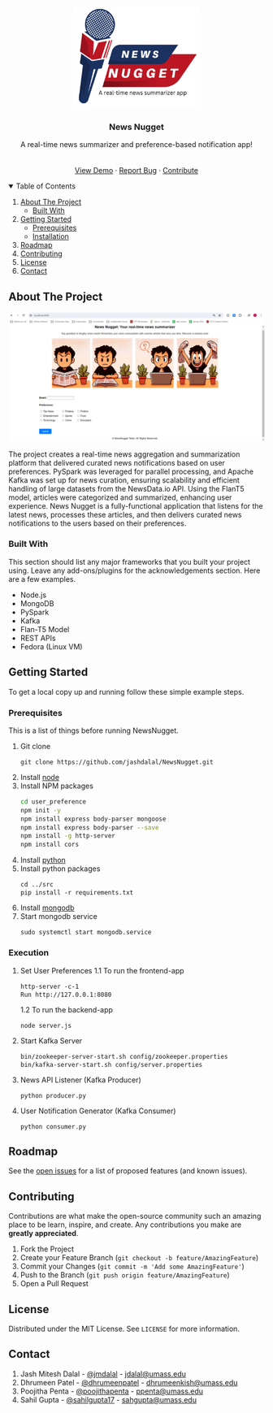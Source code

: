 <!-- PROJECT LOGO -->
<br />
<p align="center">
  <a href="https://github.com/jashdalal/NewsNugget">
    <img src="images/logo.png" alt="Logo" width="250" height="200">
  </a>

  <h3 align="center">News Nugget</h3>

  <p align="center">
    A real-time news summarizer and preference-based notification app!
    <br />
    <br />
    <br />
    <a href="https://github.com/jashdalal/NewsNugget/blob/master/README.md">View Demo</a>
    ·
    <a href="https://github.com/jashdalal/NewsNugget/issues">Report Bug</a>
    ·
    <a href="https://github.com/jashdalal/NewsNugget/pulls">Contribute</a>
  </p>
</p>



<!-- TABLE OF CONTENTS -->
<details open="open">
  <summary>Table of Contents</summary>
  <ol>
    <li>
      <a href="#about-the-project">About The Project</a>
      <ul>
        <li><a href="#built-with">Built With</a></li>
      </ul>
    </li>
    <li>
      <a href="#getting-started">Getting Started</a>
      <ul>
        <li><a href="#prerequisites">Prerequisites</a></li>
        <li><a href="#execution">Installation</a></li>
      </ul>
    </li>
    <li><a href="#roadmap">Roadmap</a></li>
    <li><a href="#contributing">Contributing</a></li>
    <li><a href="#license">License</a></li>
    <li><a href="#contact">Contact</a></li>
  </ol>
</details>



<!-- ABOUT THE PROJECT -->
## About The Project

  <a><img src="images/screenshot.png" alt="NewsNuggetApp"></a>


The project creates a real-time news aggregation and summarization platform that delivered curated news notifications based on user preferences. PySpark was leveraged for parallel processing, and Apache Kafka was set up for news curation, ensuring scalability and efficient handling of large datasets from the NewsData.io API. Using the FlanT5 model, articles were categorized and summarized, enhancing user experience. News Nugget is a fully-functional application that listens for the latest news, processes these articles, and then delivers curated news notifications to the users based on their preferences.

### Built With

This section should list any major frameworks that you built your project using. Leave any add-ons/plugins for the acknowledgements section. Here are a few examples.
* Node.js
* MongoDB
* PySpark
* Kafka
* Flan-T5 Model
* REST APIs
* Fedora (Linux VM)


<!-- GETTING STARTED -->
## Getting Started

To get a local copy up and running follow these simple example steps.

### Prerequisites

This is a list of things before running NewsNugget.
1. Git clone
   ```
   git clone https://github.com/jashdalal/NewsNugget.git
   ```
2. Install [node](https://nodejs.org/en/)
3. Install NPM packages
   ```sh
   cd user_preference
   npm init -y
   npm install express body-parser mongoose
   npm install express body-parser --save
   npm install -g http-server
   npm install cors
   ```
4. Install [python](https://www.python.org/)
5. Install python packages
   ```
   cd ../src
   pip install -r requirements.txt
   ```
6. Install [mongodb](https://www.mongodb.com/docs/v2.6/tutorial/install-mongodb-on-linux/)
7. Start mongodb service
   ```
   sudo systemctl start mongodb.service
   ```

### Execution

1. Set User Preferences
   1.1 To run the frontend-app
   ```
   http-server -c-1
   Run http://127.0.0.1:8080
   ```
   1.2 To run the backend-app
   ```
   node server.js
   ```
2. Start Kafka Server
   ``` 
   bin/zookeeper-server-start.sh config/zookeeper.properties
   bin/kafka-server-start.sh config/server.properties
   ```
3. News API Listener (Kafka Producer)
    ```    
    python producer.py
    ```
4. User Notification Generator (Kafka Consumer)
    ```
    python consumer.py
    ```

<!-- ROADMAP -->
## Roadmap

See the [open issues](https://github.com/jashdalal/NewsNugget/issues) for a list of proposed features (and known issues).


<!-- CONTRIBUTING -->
## Contributing

Contributions are what make the open-source community such an amazing place to be learn, inspire, and create. Any contributions you make are **greatly appreciated**.

1. Fork the Project
2. Create your Feature Branch (`git checkout -b feature/AmazingFeature`)
3. Commit your Changes (`git commit -m 'Add some AmazingFeature'`)
4. Push to the Branch (`git push origin feature/AmazingFeature`)
5. Open a Pull Request



<!-- LICENSE -->
## License

Distributed under the MIT License. See `LICENSE` for more information.



<!-- CONTACT -->
## Contact

1. Jash Mitesh Dalal - [@jmdalal](https://www.linkedin.com/in/jmdalal/) - jdalal@umass.edu
2. Dhrumeen Patel - [@dhrumeenpatel](https://www.linkedin.com/in/dhrumeenpatel/) - dhrumeenkish@umass.edu
3. Poojitha Penta - [@poojithapenta](https://www.linkedin.com/in/poojithapenta/) - ppenta@umass.edu
4. Sahil Gupta - [@sahilgupta17](https://www.linkedin.com/in/sahilgupta17/) - sahgupta@umass.edu

